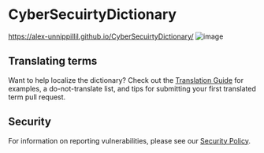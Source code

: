 # CyberSecuirtyDictionary
https://alex-unnippillil.github.io/CyberSecuirtyDictionary/
![image](https://github.com/Alex-Unnippillil/CyberSecuirtyDictionary/assets/24538548/c5a54c56-babb-485d-b01c-4fdfb186325b)

## Translating terms

Want to help localize the dictionary? Check out the [Translation Guide](TRANSLATION_GUIDE.md) for examples, a do-not-translate list, and tips for submitting your first translated term pull request.

## Security
For information on reporting vulnerabilities, please see our [Security Policy](SECURITY.md).
